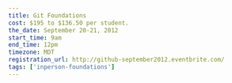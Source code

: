 ```yaml
---
title: Git Foundations
cost: $195 to $136.50 per student.
the_date: September 20-21, 2012
start_time: 9am
end_time: 12pm
timezone: MDT
registration_url: http://github-september2012.eventbrite.com/
tags: ['inperson-foundations']
---
```

